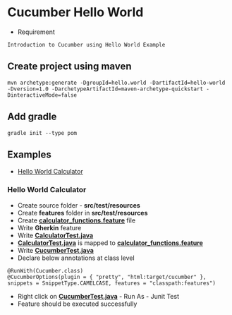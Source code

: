 # Cucumber Hello World

* Requirement
```
Introduction to Cucumber using Hello World Example
```

## Create project using maven
```
mvn archetype:generate -DgroupId=hello.world -DartifactId=hello-world -Dversion=1.0 -DarchetypeArtifactId=maven-archetype-quickstart -DinteractiveMode=false
```

## Add gradle
```
gradle init --type pom
```
## Examples
* [Hello World Calculator](#hello-world-calculator)

### Hello World Calculator
* Create source folder - **src/test/resources**
* Create **features** folder in **src/test/resources**
* Create **[calculator_functions.feature](src/test/resources/features/calculator_functions.feature)** file
* Write **Gherkin** feature
* Write **[CalculatorTest.java](src/test/java/com/calculator/CalculatorTest.java)**
* **[CalculatorTest.java](src/test/java/com/calculator/CalculatorTest.java)** is mapped to **[calculator_functions.feature](src/test/resources/features/calculator_functions.feature)**
* Write **[CucumberTest.java](src/test/java/com/calculator/CucumberTest.java)**
* Declare below annotations at class level
```
@RunWith(Cucumber.class)
@CucumberOptions(plugin = { "pretty", "html:target/cucumber" }, snippets = SnippetType.CAMELCASE, features = "classpath:features")
```
* Right click on **[CucumberTest.java](src/test/java/com/calculator/CucumberTest.java)** - Run As - Junit Test
* Feature should be executed successfully